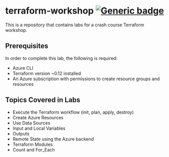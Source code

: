 # terraform-workshop [![Generic badge](https://img.shields.io/badge/Development-InProgress-green.svg)](https://shields.io/)

This is a repository that contains labs for a crash course Terraform workshop.

## Prerequisites

In order to complete this lab, the following is required:

- Azure CLI
- Terraform version ~0.12 installed
- An Azure subscription with permissions to create resource groups and resources

## Topics Covered in Labs

- Execute the Terraform workflow (init, plan, apply, destroy)
- Create Azure Resources
- Use Data Sources
- Input and Local Variables
- Outputs
- Remote State using the Azure backend
- Terraform Modules
- Count and For_Each
